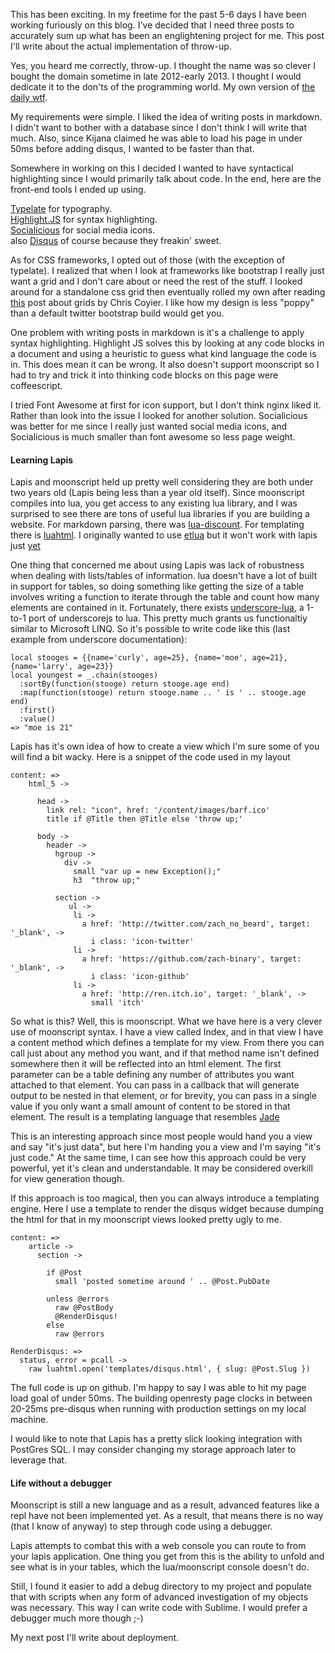 This has been exciting.  In my freetime for the past 5-6 days I have been working furiously on this blog.  I've decided that I need three posts to accurately sum up what has been an englightening project for me.  This post I'll write about the actual implementation of throw-up.

Yes, you heard me correctly, throw-up.  I thought the name was so clever I bought the domain sometime in late 2012-early 2013.  I thought I would dedicate it to the don'ts of the programming world.  My own version of [the daily wtf](http://thedailywtf.com/). 

My requirements were simple.  I liked the idea of writing posts in markdown.  I didn't want to bother with a database since I don't think I will write that much.  Also, since Kijana claimed he was able to load his page in under 50ms before adding disqus, I wanted to be faster than that.

Somewhere in working on this I decided I wanted to have syntactical highlighting since I would primarily talk about code.  In the end, here are the front-end tools I ended up using.

[Typelate](http://typeplate.com/) for typography.<br>
[Highlight.JS](http://softwaremaniacs.org/soft/highlight/en/) for syntax highlighting.  
[Socialicious](http://shalinguyen.github.io/socialicious/) for social media icons.<br>
also [Disqus](http://disqus.com/) of course because they freakin' sweet.

As for CSS frameworks, I opted out of those (with the exception of typelate).  I realized that when I look at frameworks like bootstrap I really just want a grid and I don't care about or need the rest of the stuff. I looked around for a standalone css grid then eventually rolled my own after reading [this](http://css-tricks.com/dont-overthink-it-grids/) post about grids by Chris Coyier.  I like how my design is less "poppy" than a default twitter bootstrap build would get you.

One problem with writing posts in markdown is it's a challenge to apply syntax highlighting.  Highlight JS solves this by looking at any code blocks in a document and using a heuristic to guess what kind language the code is in. This does mean it can be wrong.  It also doesn't support moonscript so I had to try and trick it into thinking code blocks on this page were coffeescript.  

I tried Font Awesome at first for icon support, but I don't think nginx liked it.  Rather than look into the issue I looked for another solution.  Socialicious was better for me since I really just wanted social media icons, and Socialicious is much smaller than font awesome so less page weight.

#### Learning Lapis

Lapis and moonscript held up pretty well considering they are both under two years old (Lapis being less than a year old itself).  Since moonscript compiles into lua, you get access to any existing lua library, and I was surprised to see there are tons of useful lua libraries if you are building a website.  For markdown parsing, there was [lua-discount](http://asbradbury.org/projects/lua-discount/).  For templating there is [luahtml](https://github.com/TheLinx/LuaHTML).  I originally wanted to use [etlua](https://github.com/leafo/etlua) but it won't work with lapis just [yet](https://github.com/leafo/etlua/issues/1)

One thing that concerned me about using Lapis was lack of robustness when dealing with lists/tables of information.  lua doesn't have a lot of built in support for tables, so doing something like getting the size of a table involves writing a function to iterate through the table and count how many elements are contained in it.  Fortunately, there exists [underscore-lua](https://github.com/jtarchie/underscore-lua), a 1-to-1 port of underscorejs to lua.  This pretty much grants us functionaltiy similar to Microsoft LINQ.  So it's possible to write code like this (last example from underscore documentation):

    local stooges = {{name='curly', age=25}, {name='moe', age=21}, {name='larry', age=23}}
    local youngest = _.chain(stooges)
      :sortBy(function(stooge) return stooge.age end)
      :map(function(stooge) return stooge.name .. ' is ' .. stooge.age end)
      :first()
      :value()
    => "moe is 21"

Lapis has it's own idea of how to create a view which I'm sure some of you will find a bit wacky.  Here is a snippet of the code used in my layout

    content: =>
        html_5 ->

          head -> 
            link rel: "icon", href: '/content/images/barf.ico'
            title if @Title then @Title else 'throw up;'

          body -> 
            header ->
              hgroup ->
                div ->
                  small "var up = new Exception();"
                  h3  "throw up;"

              section ->
                 ul ->
                  li ->
                    a href: 'http://twitter.com/zach_no_beard', target: '_blank', ->
                      i class: 'icon-twitter'
                  li ->
                    a href: 'https://github.com/zach-binary', target: '_blank', ->
                      i class: 'icon-github'
                  li ->
                    a href: 'http://ren.itch.io', target: '_blank', ->
                      small 'itch'

So what is this?  Well, this is moonscript.  What we have here is a very clever use of moonscript syntax.  I have a view called Index, and in that view I have a content method which defines a template for my view.  From there you can call just about any method you want, and if that method name isn't defined somewhere then it will be reflected into an html element.  The first parameter can be a table defining any number of attributes you want attached to that element.  You can pass in a callback that will generate output to be nested in that element, or for brevity, you can pass in a single value if you only want a small amount of content to be stored in that element.  The result is a templating language that resembles [Jade](http://jade-lang.com/)

This is an interesting approach since most people would hand you a view and say "it's just data", but here I'm handing you a view and I'm saying "it's just code."  At the same time, I can see how this approach could be very powerful, yet it's clean and understandable.  It may be considered overkill for view generation though.  

If this approach is too magical, then you can always introduce a templating engine.  Here I use a template to render the disqus widget because dumping the html for that in my moonscript views looked pretty ugly to me.  

    content: =>
        article ->
          section ->
            
            if @Post
              small 'posted sometime around ' .. @Post.PubDate 

            unless @errors
              raw @PostBody
              @RenderDisqus!
            else 
              raw @errors

    RenderDisqus: => 
      status, error = pcall ->
        raw luahtml.open('templates/disqus.html', { slug: @Post.Slug })


The full code is up on github.  I'm happy to say I was able to hit my page load goal of under 50ms.  The building openresty page clocks in between 20-25ms pre-disqus when running with production settings on my local machine.  

I would like to note that Lapis has a pretty slick looking integration with PostGres SQL.  I may consider changing my storage approach later to leverage that.  

#### Life without a debugger

Moonscript is still a new language and as a result, advanced features like a repl have not been implemented yet.  As a result, that means there is no way (that I know of anyway) to step through code using a debugger.  

Lapis attempts to combat this with a web console you can route to from your lapis application.  One thing you get from this is the ability to unfold and see what is in your tables, which the lua/moonscript console doesn't do.  

Still, I found it easier to add a debug directory to my project and populate that with scripts when any form of advanced investigation of my objects was necessary.  This way I can write code with Sublime.  I would prefer a debugger much more though ;-)

My next post I'll write about deployment.

